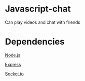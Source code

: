 # Javascript-chat
Can play videos and chat with friends


# Dependencies

[Node.js](https://nodejs.org/en/)

[Express](https://expressjs.com/)

[Socket.io](socket.io) 
